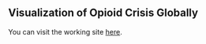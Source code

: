 ## Visualization of Opioid Crisis Globally
You can visit the working site [here](https://ktmdeveloper.github.io/OpioidCrisis/).

